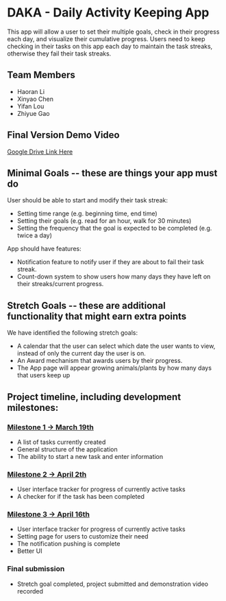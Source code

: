 # DAKA - Daily Activity Keeping App

This app will allow a user to set their multiple goals, check in their progress each day, and visualize their cumulative progress. Users need to keep checking in their tasks on this app each day to maintain the task streaks, otherwise they fail their task streaks.

## Team Members

- Haoran Li
- Xinyao Chen
- Yifan Lou
- Zhiyue Gao

## Final Version Demo Video

[Google Drive Link Here](https://drive.google.com/file/d/1O6PP6FLKf6Ex_irq6FewrKYAXxyq4NGY/view?usp=sharing)

## Minimal Goals -- these are things your app must do

User should be able to start and modify their task streak:
- Setting time range (e.g. beginning time, end time)
- Setting their goals (e.g. read for an hour, walk for 30 minutes)
- Setting the frequency that the goal is expected to be completed (e.g. twice a day)

App should have features:
- Notification feature to notify user if they are about to fail their task streak.
- Count-down system to show users how many days they have left on their streaks/current progress.

## Stretch Goals -- these are additional functionality that might earn extra points

We have identified the following stretch goals:
- A calendar that the user can select which date the user wants to view, instead of only
the current day the user is on.
- An Award mechanism that awards users by their progress. 
- The App page will appear growing animals/plants by how many days that users keep up

## Project timeline, including development milestones:

### [Milestone 1 -> March 19th](./Milestone1.pdf)
- A list of tasks currently created
- General structure of the application
- The ability to start a new task and enter information

### [Milestone 2 -> April 2th](./Milestone2.pdf)
- User interface tracker for progress of currently active tasks
- A checker for if the task has been completed

### [Milestone 3 -> April 16th](./Milestone3.pdf)
- User interface tracker for progress of currently active tasks
- Setting page for users to customize their need
- The notification pushing is complete
- Better UI

### Final submission
- Stretch goal completed, project submitted and demonstration video recorded


